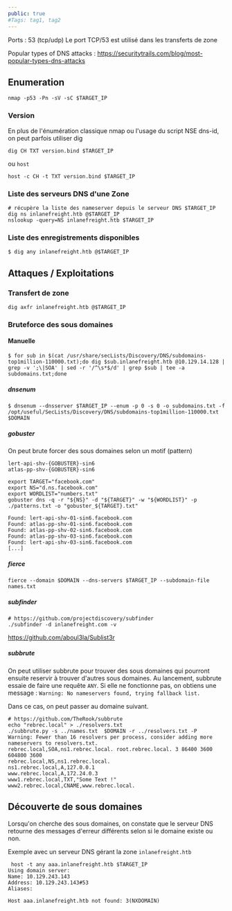 ```yaml
---
public: true 
#Tags: tag1, tag2
---
```

Ports :  53 (tcp/udp)
Le port TCP/53 est utilisé dans les transferts de zone

Popular types of DNS attacks : https://securitytrails.com/blog/most-popular-types-dns-attacks

## Enumeration

```
nmap -p53 -Pn -sV -sC $TARGET_IP
```

### Version
En plus de l'énumération classique nmap ou l'usage du script NSE dns-id, on peut parfois utiliser dig
```shell-session
dig CH TXT version.bind $TARGET_IP
```
ou `host`

```
host -c CH -t TXT version.bind $TARGET_IP
```

### Liste des serveurs DNS d'une Zone
```shell-session
# récupère la liste des nameserver depuis le serveur DNS $TARGET_IP
dig ns inlanefreight.htb @$TARGET_IP
nslookup -query=NS inlanefreight.htb $TARGET_IP
```

### Liste des enregistrements disponibles

```shell-session
$ dig any inlanefreight.htb @$TARGET_IP
```

## Attaques / Exploitations

### Transfert de zone

```shell-session
dig axfr inlanefreight.htb @$TARGET_IP
```

### Bruteforce des sous domaines

#### Manuelle
```shell-session
$ for sub in $(cat /usr/share/secLists/Discovery/DNS/subdomains-top1million-110000.txt);do dig $sub.inlanefreight.htb @10.129.14.128 | grep -v ';\|SOA' | sed -r '/^\s*$/d' | grep $sub | tee -a subdomains.txt;done
```

##### dnsenum
```
$ dnsenum --dnsserver $TARGET_IP --enum -p 0 -s 0 -o subdomains.txt -f /opt/useful/SecLists/Discovery/DNS/subdomains-top1million-110000.txt $DOMAIN
```
 
##### gobuster

On peut brute forcer des sous domaines selon un motif (pattern) 
```title="patterns.txt"
lert-api-shv-{GOBUSTER}-sin6
atlas-pp-shv-{GOBUSTER}-sin6
```

```shell title="exécution de gobuster"
export TARGET="facebook.com"
export NS="d.ns.facebook.com"
export WORDLIST="numbers.txt"
gobuster dns -q -r "${NS}" -d "${TARGET}" -w "${WORDLIST}" -p ./patterns.txt -o "gobuster_${TARGET}.txt"

Found: lert-api-shv-01-sin6.facebook.com
Found: atlas-pp-shv-01-sin6.facebook.com
Found: atlas-pp-shv-02-sin6.facebook.com
Found: atlas-pp-shv-03-sin6.facebook.com
Found: lert-api-shv-03-sin6.facebook.com
[...]
```

##### fierce

```
fierce --domain $DOMAIN --dns-servers $TARGET_IP --subdomain-file names.txt 
```

##### subfinder

```
# https://github.com/projectdiscovery/subfinder
./subfinder -d inlanefreight.com -v   
```

https://github.com/aboul3la/Sublist3r

##### subbrute

On peut utiliser subbrute pour trouver des sous domaines qui pourront ensuite reservir à trouver d'autres sous domaines.
Au lancement, subbrute essaie de faire une requête `ANY`. Si elle ne fonctionne pas, on obtiens une message : `Warning: No nameservers found, trying fallback list.`

Dans ce cas, on peut passer au domaine suivant.

```
# https://github.com/TheRook/subbrute
echo "rebrec.local" > ./resolvers.txt
./subbrute.py -s ../names.txt  $DOMAIN -r ../resolvers.txt -P
Warning: Fewer than 16 resolvers per process, consider adding more nameservers to resolvers.txt.
rebrec.local,SOA,ns1.rebrec.local. root.rebrec.local. 3 86400 3600 604800 3600
rebrec.local,NS,ns1.rebrec.local.
ns1.rebrec.local,A,127.0.0.1
www.rebrec.local,A,172.24.0.3
www1.rebrec.local,TXT,"Some Text !"
www2.rebrec.local,CNAME,www.rebrec.local.

```

## Découverte de sous domaines

Lorsqu'on cherche des sous domaines, on constate que le serveur DNS retourne des messages d'erreur différents selon si le domaine existe ou non.

Exemple avec un serveur DNS gérant la zone `inlanefreight.htb`

```
 host -t any aaa.inlanefreight.htb $TARGET_IP 
Using domain server:
Name: 10.129.243.143
Address: 10.129.243.143#53
Aliases: 

Host aaa.inlanefreight.htb not found: 3(NXDOMAIN)

```